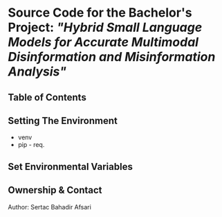 # Source Code for the Bachelor's Project: *"Hybrid Small Language Models for Accurate Multimodal Disinformation and Misinformation Analysis"*

## Table of Contents


## Setting The Environment
- venv
- pip - req.

## Set Environmental Variables

## Ownership & Contact
Author: Sertac Bahadir Afsari
